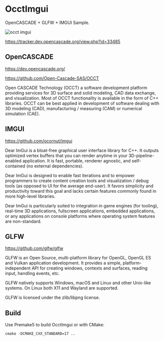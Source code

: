 # OcctImgui
OpenCASCADE + GLFW + IMGUI Sample.

![occt imgui](OCCTViewport.gif "opencascade imgui")

https://tracker.dev.opencascade.org/view.php?id=33485

## OpenCASCADE
  https://dev.opencascade.org/
  
  https://github.com/Open-Cascade-SAS/OCCT

  Open CASCADE Technology (OCCT) a software
development platform providing services for 3D surface and solid modeling, CAD 
data exchange, and visualization. Most of OCCT functionality is available in 
the form of C++ libraries. OCCT can be best applied in development of software 
dealing with 3D modeling (CAD), manufacturing / measuring (CAM) or numerical 
simulation (CAE).
  
## IMGUI
  https://github.com/ocornut/imgui

  Dear ImGui is a bloat-free graphical user interface library for C++. It outputs optimized vertex buffers that you can render anytime in your 3D-pipeline-enabled application. It is fast, portable, renderer agnostic, and self-contained (no external dependencies).

Dear ImGui is designed to enable fast iterations and to empower programmers to create content creation tools and visualization / debug tools (as opposed to UI for the average end-user). It favors simplicity and productivity toward this goal and lacks certain features commonly found in more high-level libraries.

Dear ImGui is particularly suited to integration in game engines (for tooling), real-time 3D applications, fullscreen applications, embedded applications, or any applications on console platforms where operating system features are non-standard.

## GLFW
  https://github.com/glfw/glfw

  GLFW is an Open Source, multi-platform library for OpenGL, OpenGL ES and Vulkan application development. It provides a simple, platform-independent API for creating windows, contexts and surfaces, reading input, handling events, etc.

GLFW natively supports Windows, macOS and Linux and other Unix-like systems. On Linux both X11 and Wayland are supported.

GLFW is licensed under the zlib/libpng license.

## Build
Use Premake5 to build OcctImgui or with CMake:

```
cmake -DCMAKE_CXX_STANDARD=17 ..
```


